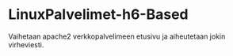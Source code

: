 # LinuxPalvelimet-h6-Based
Vaihetaan apache2 verkkopalvelimeen etusivu ja aiheutetaan jokin virheviesti.
